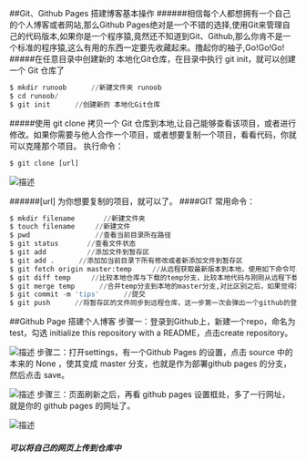 ##Git、Github Pages 搭建博客基本操作
######相信每个人都想拥有一个自己的个人博客或者网站,那么Github Pages绝对是一个不错的选择,使用Git来管理自己的代码版本,如果你是一个程序猿,竟然还不知道到Git、Github,那么你肯不是一个标准的程序猿,这么有用的东西一定要先收藏起来。撸起你的袖子,Go!Go!Go! 
#####在任意目录中创建新的 本地化Git仓库，在目录中执行 git init，就可以创建一个 Git 仓库了
```python
$ mkdir runoob      //新建文件夹 runoob 
$ cd runoob/
$ git init      //创建新的 本地化Git仓库
```
#####使用 git clone 拷贝一个 Git 仓库到本地,让自己能够查看该项目，或者进行修改。如果你需要与他人合作一个项目，或者想要复制一个项目，看看代码，你就可以克隆那个项目。 执行命令：
```python
$ git clone [url]
```
![描述](https://clearself.github.io/fly/markdown/image/gitClone.png "图片描述")

######[url] 为你想要复制的项目，就可以了。
####GIT 常用命令：
```python
$ mkdir filename       //新建文件夹
$ touch filename     //新建文件
$ pwd                //查看当前目录所在路径
$ git status       //查看文件状态
$ git add          //添加文件到暂存区
$ git add .      //添加加当前目录下所有修改或者新添加文件到暂存区
$ git fetch origin master:temp     //从远程获取最新版本到本地，使用如下命令可以在本地新建一个temp分支，并将远程origin仓库的master分支代码下载到本地temp分支
$ git diff temp     //比较本地仓库与下载的temp分支，比较本地代码与刚刚从远程下载下来的代码的区别：
$ git merge temp      //合并temp分支到本地的master分支,对比区别之后，如果觉得没有问题，可以使用如下命令进行代码合并
$ git commit -m 'tips'      //提交
$ git push      //将暂存区的文件同步到远程仓库，这一步第一次会弹出一个github的登录页登录就行
```
##Github Page 搭建个人博客
步骤一：登录到Github上，新建一个repo，命名为test，勾选 initialize this repository with a README，点击create repository。

![描述](http://images2015.cnblogs.com/blog/903320/201603/903320-20160305134947346-1921005167.png "图片描述")
步骤二：打开settings，有一个Github Pages 的设置，点击 source 中的本来的 None ，使其变成 master 分支，也就是作为部署github pages 的分支，然后点击 save。

![描述](http://images2015.cnblogs.com/blog/903320/201701/903320-20170115212404385-1979000093.png "图片描述")
步骤三：页面刷新之后，再看 github pages 设置框处，多了一行网址，就是你的 github pages 的网址了。

![描述](http://images2015.cnblogs.com/blog/903320/201701/903320-20170115213630338-44375750.png "图片描述")

##### 可以将自己的网页上传到仓库中